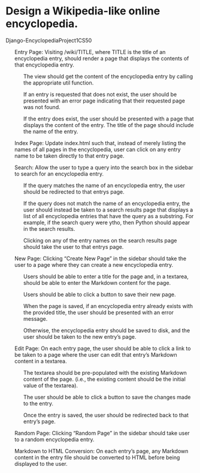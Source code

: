 # Design a Wikipedia-like online encyclopedia.
Django-EncyclopediaProject1CS50

<div>
    <ul>
        Entry Page: Visiting /wiki/TITLE, where TITLE is the title of an encyclopedia entry, should render a page that displays the contents of that encyclopedia entry.
        <ul>The view should get the content of the encyclopedia entry by calling the appropriate util function.</ul>
        <ul>If an entry is requested that does not exist, the user should be presented with an error page indicating that their requested page was not found.</ul>
        <ul>If the entry does exist, the user should be presented with a page that displays the content of the entry. The title of the page should include the name of the entry.</ul>
    </ul>
    <ul>
        Index Page: Update index.html such that, instead of merely listing the names of all pages in the encyclopedia, user can click on any entry name to be taken directly to that entry page.
    </ul>
    <ul>
        Search: Allow the user to type a query into the search box in the sidebar to search for an encyclopedia entry.
        <ul>If the query matches the name of an encyclopedia entry, the user should be redirected to that entrys page.</ul>
        <ul>If the query does not match the name of an encyclopedia entry, the user should instead be taken to a search results page that displays a list of all encyclopedia entries that have the query as a substring. For example, if the search query were ytho, then Python should appear in the search results.</ul>
        <ul>Clicking on any of the entry names on the search results page should take the user to that entrys page.</ul>
    </ul>
    <ul>
        New Page: Clicking “Create New Page” in the sidebar should take the user to a page where they can create a new encyclopedia entry.
        <ul>Users should be able to enter a title for the page and, in a textarea, should be able to enter the Markdown content for the page.</ul>
        <ul>Users should be able to click a button to save their new page.</ul>
        <ul>When the page is saved, if an encyclopedia entry already exists with the provided title, the user should be presented with an error message.</ul>
        <ul>Otherwise, the encyclopedia entry should be saved to disk, and the user should be taken to the new entry’s page.</ul>
    </ul>
    <ul>
        Edit Page: On each entry page, the user should be able to click a link to be taken to a page where the user can edit that entry’s Markdown content in a textarea.
        <ul>The textarea should be pre-populated with the existing Markdown content of the page. (i.e., the existing content should be the initial value of the textarea).</ul>
        <ul>The user should be able to click a button to save the changes made to the entry.</ul>
        <ul>Once the entry is saved, the user should be redirected back to that entry’s page.</ul>
    </ul>
    <ul>
        Random Page: Clicking “Random Page” in the sidebar should take user to a random encyclopedia entry.
    </ul>
    <ul>
        Markdown to HTML Conversion: On each entry’s page, any Markdown content in the entry file should be converted to HTML before being displayed to the user.
    </ul>
</div>
